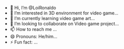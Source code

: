 - 👋 Hi, I’m @LoiRonaldo
- 👀 I’m interested in 3D environment for video game...
- 🌱 I’m currently learning video game art...
- 💞️ I’m looking to collaborate on Video game project...
- 📫 How to reach me ...
- 😄 Pronouns: He/him...
- ⚡ Fun fact: ...

<!---
LoiRonaldo/LoiRonaldo is a ✨ special ✨ repository because its `README.md` (this file) appears on your GitHub profile.
You can click the Preview link to take a look at your changes.
--->
